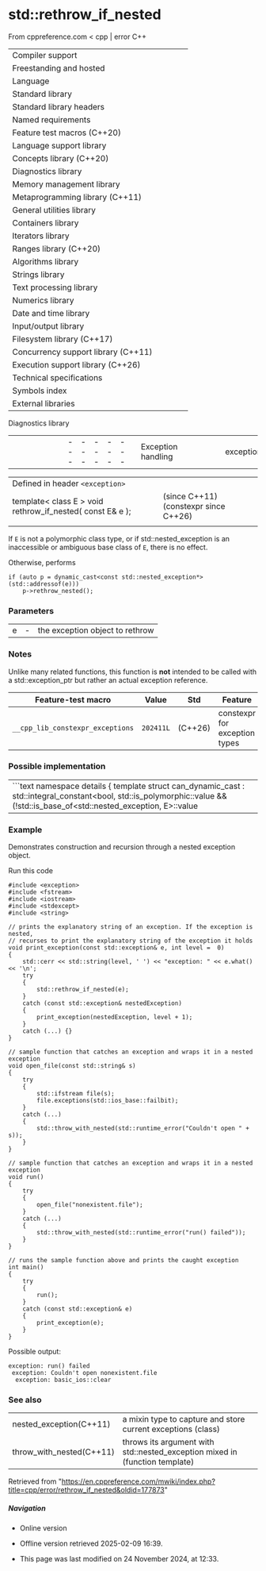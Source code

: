 # std::rethrow_if_nested

From cppreference.com
< cpp‎ | error
C++

|  |  |  |  |  |
| --- | --- | --- | --- | --- |
| Compiler support | | | | |
| Freestanding and hosted | | | | |
| Language | | | | |
| Standard library | | | | |
| Standard library headers | | | | |
| Named requirements | | | | |
| Feature test macros (C++20) | | | | |
| Language support library | | | | |
| Concepts library (C++20) | | | | |
| Diagnostics library | | | | |
| Memory management library | | | | |
| Metaprogramming library (C++11) | | | | |
| General utilities library | | | | |
| Containers library | | | | |
| Iterators library | | | | |
| Ranges library (C++20) | | | | |
| Algorithms library | | | | |
| Strings library | | | | |
| Text processing library | | | | |
| Numerics library | | | | |
| Date and time library | | | | |
| Input/output library | | | | |
| Filesystem library (C++17) | | | | |
| Concurrency support library (C++11) | | | | |
| Execution support library (C++26) | | | | |
| Technical specifications | | | | |
| Symbols index | | | | |
| External libraries | | | | |

Diagnostics library

|  |  |  |  |  |  |  |  |  |  |  |  |  |  |  |  |  |  |  |  |  |  |  |  |  |  |  |  |  |  |  |  |  |  |  |  |  |  |  |  |  |  |  |  |  |  |  |  |  |  |  |  |  |  |  |  |  |  |  |  |  |  |  |  |  |  |  |  |  |  |  |  |  |  |  |  |  |  |  |  |  |  |  |  |  |  |  |  |  |  |  |  |  |  |  |  |  |  |  |  |  |  |  |  |  |  |  |  |  |  |  |  |  |  |  |  |  |  |  |  |  |  |  |  |  |  |  |  |  |  |  |  |  |  |  |  |  |  |  |  |  |  |  |  |  |  |  |  |  |  |  |  |  |  |  |  |  |  |  |  |  |  |  |  |  |  |  |  |  |  |  |  |  |  |  |  |  |  |  |  |  |  |  |  |  |  |  |  |  |  |  |  |  |  |  |  |  |  |  |  |  |  |  |  |  |  |  |  |  |  |  |  |  |  |  |  |  |  |  |  |  |  |  |  |  |  |  |  |  |  |  |  |  |  |  |  |  |  |  |  |  |  |  |  |  |  |  |  |  |  |  |  |  |  |  |  |  |
| --- | --- | --- | --- | --- | --- | --- | --- | --- | --- | --- | --- | --- | --- | --- | --- | --- | --- | --- | --- | --- | --- | --- | --- | --- | --- | --- | --- | --- | --- | --- | --- | --- | --- | --- | --- | --- | --- | --- | --- | --- | --- | --- | --- | --- | --- | --- | --- | --- | --- | --- | --- | --- | --- | --- | --- | --- | --- | --- | --- | --- | --- | --- | --- | --- | --- | --- | --- | --- | --- | --- | --- | --- | --- | --- | --- | --- | --- | --- | --- | --- | --- | --- | --- | --- | --- | --- | --- | --- | --- | --- | --- | --- | --- | --- | --- | --- | --- | --- | --- | --- | --- | --- | --- | --- | --- | --- | --- | --- | --- | --- | --- | --- | --- | --- | --- | --- | --- | --- | --- | --- | --- | --- | --- | --- | --- | --- | --- | --- | --- | --- | --- | --- | --- | --- | --- | --- | --- | --- | --- | --- | --- | --- | --- | --- | --- | --- | --- | --- | --- | --- | --- | --- | --- | --- | --- | --- | --- | --- | --- | --- | --- | --- | --- | --- | --- | --- | --- | --- | --- | --- | --- | --- | --- | --- | --- | --- | --- | --- | --- | --- | --- | --- | --- | --- | --- | --- | --- | --- | --- | --- | --- | --- | --- | --- | --- | --- | --- | --- | --- | --- | --- | --- | --- | --- | --- | --- | --- | --- | --- | --- | --- | --- | --- | --- | --- | --- | --- | --- | --- | --- | --- | --- | --- | --- | --- | --- | --- | --- | --- | --- | --- | --- | --- | --- | --- | --- | --- | --- | --- | --- | --- | --- | --- | --- | --- | --- | --- | --- | --- | --- | --- | --- | --- | --- | --- | --- |
| |  |  |  |  |  | | --- | --- | --- | --- | --- | | Exception handling | | | | | | exception | | | | | | uncaught_exceptionuncaught_exceptions(until C++20\*)(C++17) | | | | | | exception_ptr(C++11) | | | | | | make_exception_ptr(C++11) | | | | | | current_exception(C++11) | | | | | | rethrow_exception(C++11) | | | | | | nested_exception(C++11) | | | | | | throw_with_nested(C++11) | | | | | | ****rethrow_if_nested****(C++11) | | | | | | Exception handling failures | | | | | | terminate | | | | | | terminate_handler | | | | | | get_terminate(C++11) | | | | | | set_terminate | | | | | | bad_exception | | | | | | unexpected(until C++17\*) | | | | | | unexpected_handler(until C++17\*) | | | | | | get_unexpected(until C++17\*) | | | | | | set_unexpected(until C++17\*) | | | | | | Error numbers | | | | | | Error codes | | | | | | errno | | | | | | Assertions | | | | | | assert | | | | | | |  |  |  |  |  | | --- | --- | --- | --- | --- | | Exception categories | | | | | | logic_error | | | | | | invalid_argument | | | | | | domain_error | | | | | | length_error | | | | | | out_of_range | | | | | | runtime_error | | | | | | range_error | | | | | | overflow_error | | | | | | underflow_error | | | | | | tx_exception(TM TS) | | | | | | System error | | | | | | error_category(C++11) | | | | | | generic_category(C++11) | | | | | | system_category(C++11) | | | | | | error_condition(C++11) | | | | | | errc(C++11) | | | | | | error_code(C++11) | | | | | | system_error(C++11) | | | | | | Stacktrace | | | | | | stacktrace_entry(C++23) | | | | | | basic_stacktrace(C++23) | | | | | | Debugging support | | | | | | is_debugger_present(C++26) | | | | | | breakpoint_if_debugging(C++26) | | | | | | breakpoint(C++26) | | | | | |

|  |  |  |
| --- | --- | --- |
| Defined in header `<exception>` |  |  |
| template< class E >  void rethrow_if_nested( const E& e ); |  | (since C++11)  (constexpr since C++26) |
|  |  |  |

If `E` is not a polymorphic class type, or if std::nested_exception is an inaccessible or ambiguous base class of `E`, there is no effect.

Otherwise, performs

```
if (auto p = dynamic_cast<const std::nested_exception*>(std::addressof(e)))
    p->rethrow_nested();

```

### Parameters

|  |  |  |
| --- | --- | --- |
| e | - | the exception object to rethrow |

### Notes

Unlike many related functions, this function is **not** intended to be called with a std::exception_ptr but rather an actual exception reference.

| Feature-test macro | Value | Std | Feature |
| --- | --- | --- | --- |
| `__cpp_lib_constexpr_exceptions` | `202411L` | (C++26) | constexpr for exception types |

### Possible implementation

|  |
| --- |
| ```text namespace details {     template<class E>     struct can_dynamic_cast         : std::integral_constant<bool,               std::is_polymorphic<E>::value &&               (!std::is_base_of<std::nested_exception, E>::value ||                  std::is_convertible<E*, std::nested_exception*>::value)           > {};       template<class T>     void rethrow_if_nested_impl(const T& e, std::true_type)     {         if (auto nep = dynamic_cast<const std::nested_exception*>(std::addressof(e)))             nep->rethrow_nested();     }       template<class T>     void rethrow_if_nested_impl(const T&, std::false_type) {} }   template<class T> void rethrow_if_nested(const T& t) {     details::rethrow_if_nested_impl(t, details::can_dynamic_cast<T>()); } ``` |

### Example

Demonstrates construction and recursion through a nested exception object.

Run this code

```
#include <exception>
#include <fstream>
#include <iostream>
#include <stdexcept>
#include <string>
 
// prints the explanatory string of an exception. If the exception is nested,
// recurses to print the explanatory string of the exception it holds
void print_exception(const std::exception& e, int level =  0)
{
    std::cerr << std::string(level, ' ') << "exception: " << e.what() << '\n';
    try
    {
        std::rethrow_if_nested(e);
    }
    catch (const std::exception& nestedException)
    {
        print_exception(nestedException, level + 1);
    }
    catch (...) {}
}
 
// sample function that catches an exception and wraps it in a nested exception
void open_file(const std::string& s)
{
    try
    {
        std::ifstream file(s);
        file.exceptions(std::ios_base::failbit);
    }
    catch (...)
    {
        std::throw_with_nested(std::runtime_error("Couldn't open " + s));
    }
}
 
// sample function that catches an exception and wraps it in a nested exception
void run()
{
    try
    {
        open_file("nonexistent.file");
    }
    catch (...)
    {
        std::throw_with_nested(std::runtime_error("run() failed"));
    }
}
 
// runs the sample function above and prints the caught exception
int main()
{
    try
    {
        run();
    }
    catch (const std::exception& e)
    {
        print_exception(e);
    }
}

```

Possible output:

```
exception: run() failed
 exception: Couldn't open nonexistent.file
  exception: basic_ios::clear

```

### See also

|  |  |
| --- | --- |
| nested_exception(C++11) | a mixin type to capture and store current exceptions   (class) |
| throw_with_nested(C++11) | throws its argument with std::nested_exception mixed in   (function template) |

Retrieved from "<https://en.cppreference.com/mwiki/index.php?title=cpp/error/rethrow_if_nested&oldid=177873>"

##### Navigation

- Online version
- Offline version retrieved 2025-02-09 16:39.

- This page was last modified on 24 November 2024, at 12:33.